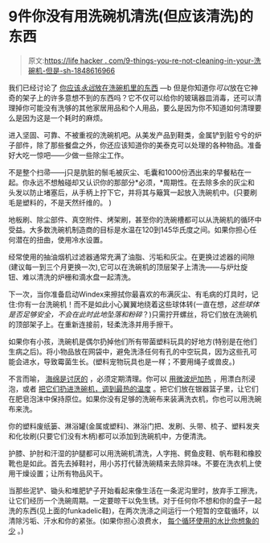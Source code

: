 # 9件你没有用洗碗机清洗(但应该清洗)的东西

> 原文:[https://life hacker . com/9-things-you-re-not-cleaning-in-your-洗碗机-但是-sh-1848616966](https://lifehacker.com/9-things-you-re-not-cleaning-in-your-dishwasher-but-sh-1848616966)

我们已经讨论了 [你应该*永远*放在洗碗机里的东西](https://lifehacker.com/8-things-you-should-never-put-in-your-dishwasher-1848341293) —b 但是你知道你*可以*放在它神奇的架子上的许多意想不到的东西吗？它不仅可以给你的玻璃器皿消毒，还可以清理掉你可能没有洗够的其他家居用品和个人用品，要么是因为你不知道如何清理要么是因为这是一个耗时的麻烦。

进入坚固、可靠、不被重视的洗碗机吧。从美发产品到鞋类，金属铲到脏兮兮的炉子部件，除了那些餐盘之外，你还应该知道你的美泰克可以处理的各种物品。准备好大吃一惊吧——少做一些除尘工作。

不是整个扫帚——j只是肮脏的鬃毛被灰尘、毛囊和1000份洒出来的早餐粘在一起。你永远不想触碰却又认识你的那部分*必须，*周期性。在去除多余的灰尘和头发以防止堵塞后，从手柄上拧下它，并将其与簸箕一起放入洗碗机中。(只要刷毛是塑料的，不是天然纤维的。 )

地板刷、除尘部件、真空附件、烤架刷，甚至你的洗碗槽都可以从洗碗机的循环中受益。大多数洗碗机制造商的目标是水温在120到145华氏度之间。如果你担心任何潜在的扭曲，使用冷水设置。

经常使用的抽油烟机过滤器通常充满了油脂、污垢和灰尘。在更换过滤器的间隙(建议每一到三个月更换一次),它可以在洗碗机的顶层架子上清洗——与炉灶旋钮、难以清洗的炉栅和滴水盘一起清洗。

下一次，当你准备启动Windex来擦拭你最喜欢的布满灰尘、有毛病的灯具时，记住:你有一台洗碗机！而不是如此小心翼翼地绕着这些球体转(一直在想，*这些球体是否足够安全，不会在此时此地坠落和粉碎*？)只需拧开螺丝，将它们放在洗碗机的顶部架子上。在重新连接前，轻柔洗涤并用手擦干。

如果你有小孩，洗碗机是偶尔扔掉他们所有带菌塑料玩具的好地方(特别是在他们生病之后)。将小物品放在网袋中，避免洗涤任何有孔的中空玩具，因为这些孔可能会进水，导致霉菌生长。(塑料宠物玩具也是一样；不要用绳子或兽皮。)

不言而喻， [海绵是讨厌的](https://lifehacker.com/every-sponge-is-bad-1832899231) ，必须定期清理。你可以 [用微波炉加热](https://lifehacker.com/can-a-microwave-really-sanitize-your-dirty-sponges-1847806658) ，用漂白剂浸泡，或者 [把它们扔进洗碗机，调到最热的温度](https://lifehacker.com/how-to-always-have-a-clean-sponge-1844996813) 。把它们放在银器篮子里，让它们在肥皂泡沫中保持原位。如果你没有足够的洗碗布来装满洗衣机，你也可以用洗碗布来洗。

你的塑料废纸篓、淋浴罐(金属或塑料)、淋浴门把、发刷、头带、梳子、塑料发夹和化妆刷(只要它们没有木柄)都可以添加到洗碗机中，方便清洗。

护膝、护肘和汗湿的护腿都可以用洗碗机清洗，人字拖、鳄鱼皮鞋、帆布鞋和橡胶靴也是如此。首先去掉鞋衬，用小苏打代替洗碗精来去除异味。不要在洗衣机上使用干燥设置；让所有物品风干。

当那些泥铲、锄头和堆肥铲子开始看起来像生活在一条泥沟里时，放弃手工擦洗，让它们经历一个洗碗周期。一定要晾干以免生锈。对于任何你不想和你的盘子一起洗的东西(见上面的funkadelic鞋)，在两次洗涤之间运行一个短暂的空载循环，以清除污垢、汗水和你的紧张。(如果你担心浪费水， [每个循环使用的水比你想象的少](https://lifehacker.com/its-time-to-stop-pre-rinsing-your-dishes-1848601416) 。)